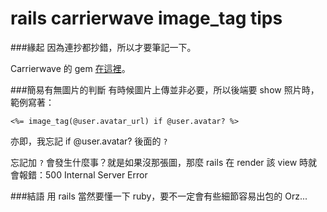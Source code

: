 rails carrierwave image_tag tips
======
###緣起
因為連抄都抄錯，所以才要筆記一下。

Carrierwave 的 gem [在這裡](https://github.com/carrierwaveuploader/carrierwave)。

###簡易有無圖片的判斷
有時候圖片上傳並非必要，所以後端要 show 照片時，範例寫著：

	<%= image_tag(@user.avatar_url) if @user.avatar? %>

亦即，我忘記 if @user.avatar? 後面的 `?`

忘記加 `?` 會發生什麼事？就是如果沒那張圖，那麼 rails 在 render 該 view 時就會報錯：500 Internal Server Error

###結語
用 rails 當然要懂一下 ruby，要不一定會有些細節容易出包的 Orz...
